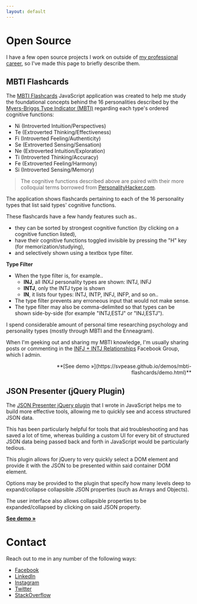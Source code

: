 ```yaml
---
layout: default
---
```


# [](#open-source)Open Source

I have a few open source projects I work on outside of [my professional career](https://www.linkedin.com/in/stevenpease/), so I've made this page to briefly describe them.

## [](#mbti-flashcards)MBTI Flashcards

The [MBTI Flashcards](https://github.com/svpease/mbti-flashcards) JavaScript application was created to help me study the foundational concepts behind the 16 personalities described by the [Myers-Briggs Type Indicator (MBTI)](https://en.wikipedia.org/wiki/Myers%E2%80%93Briggs_Type_Indicator) regarding each type's ordered cognitive functions:
* Ni (Introverted Intuition/Perspectives)
* Te (Extroverted Thinking/Effectiveness)
* Fi (Introverted Feeling/Authenticity)
* Se (Extroverted Sensing/Sensation)
* Ne (Extroverted Intuition/Exploration)
* Ti (Introverted Thinking/Accuracy)
* Fe (Extroverted Feeling/Harmony)
* Si (Introverted Sensing/Memory)

> The cognitive functions described above are paired with their more colloquial terms borrowed from [PersonalityHacker.com](https://personalityhacker.com).

The application shows flashcards pertaining to each of the 16 personality types that list said types' cognitive functions.

These flashcards have a few handy features such as..
* they can be sorted by strongest cognitive function (by clicking on a cognitive function listed),
* have their cognitive functions toggled invisible by pressing the "H" key (for memorization/studying),
* and selectively shown using a textbox type filter.

**Type Filter**
* When the type filter is, for example..
    * **INJ**, all INXJ personality types are shown: INTJ, INFJ
    * **INTJ**, only the INTJ type is shown
    * **IN**, it lists four types: INTJ, INTP, INFJ, INFP, and so on..
* The type filter prevents any erroneous input that would not make sense.
* The type filter may also be comma-delimited so that types can be shown side-by-side (for example "INTJ,ESTJ" or "INJ,ESTJ").

I spend considerable amount of personal time researching psychology and personality types (mostly through MBTI and the Enneagram).

When I'm geeking out and sharing my MBTI knowledge, I'm usually sharing posts or commenting in the [INFJ + INTJ Relationships](https://www.facebook.com/groups/infjintjrelationships/) Facebook Group, which I admin.

<div style="text-align:right;">
**[See demo &raquo;](https://svpease.github.io/demos/mbti-flashcards/demo.html)**
</div>

## [](#jquery-json-presenter)JSON Presenter (jQuery Plugin)

The [JSON Presenter jQuery plugin](https://github.com/svpease/jquery-json-presenter) that I wrote in JavaScript helps me to build more effective tools, allowing me to quickly see and access structured JSON data.

This has been particularly helpful for tools that aid troubleshooting and has saved a lot of time, whereas building a custom UI for every bit of structured JSON data being passed back and forth in JavaScript would be particularly tedious.

This plugin allows for jQuery to very quickly select a DOM element and provide it with the JSON to be presented within said container DOM element.

Options may be provided to the plugin that specify how many levels deep to expand/collapse collapsible JSON properties (such as Arrays and Objects).

The user interface also allows collapsible properties to be expanded/collapsed by clicking on said JSON property.

**[See demo &raquo;](https://svpease.github.io/demos/jquery-json-presenter/index.html)**

# [](#contact-me)Contact

Reach out to me in any number of the following ways:
* [Facebook](https://www.facebook.com/pease)
* [LinkedIn](https://www.linkedin.com/in/stevenpease/)
* [Instagram](https://www.instagram.com/svpease/)
* [Twitter](https://twitter.com/svpease)
* [StackOverflow](https://stackoverflow.com/users/1107290/steven)
